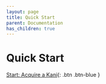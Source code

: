 ```yaml
---
layout: page
title: Quick Start
parent: Documentation
has_children: true
---
```

# Quick Start

[Start: Acquire a Kani](/docs/quick-start/1-acquire-a-kani){: .btn .btn-blue }